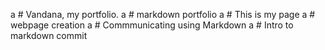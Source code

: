 a # Vandana, my portfolio.
a # markdown portfolio
a # This is my page
a # webpage creation
a # Commmunicating using Markdown
a # Intro to markdown
commit
